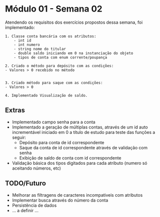 # Módulo 01 - Semana 02

Atendendo os requisitos dos exercícios propostos dessa semana, foi implementado:

    1. Classe conta bancária com os atributos:
        - int id
        - int numero
        - string nome do titular
        - double saldo iniciando em 0 na instanciação do objeto
        - tipos de conta com enum corrente/poupança

    2. Criado o método para depósito com as condições:
    - Valores > 0 recebido no método


    3. Criado método para saque com as condições:
    - Valores > 0

    4. Implementado Visualização de saldo.



## Extras

- Implementado campo senha para a conta
- Implementado a geração de múltiplas contas, através de um id auto incrementável iniciado em 0 a título de estudo para teste das funções a seguir:
    - Depósito para conta de id correspondente
    - Saque da conta de id correspondente através de validação com senha
    - Exibição de saldo de conta com id correspondente
- Validação básica dos tipos digitados para cada atributo (numero só aceitando números, etc)

## TODO/Futuro
- Melhorar as filtragens de caracteres incompativeis com atributos
- Implementar busca através do número da conta
- Persistência de dados
- ... a definir ...